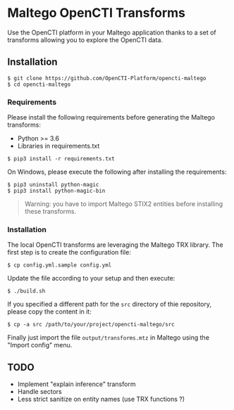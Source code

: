 # Maltego OpenCTI Transforms

Use the OpenCTI platform in your Maltego application thanks to a set of transforms allowing you to explore the OpenCTI data.

## Installation

```
$ git clone https://github.com/OpenCTI-Platform/opencti-maltego
$ cd opencti-maltego
```

### Requirements

Please install the following requirements before generating the Maltego transforms:

- Python >= 3.6
- Libraries in requirements.txt

```
$ pip3 install -r requirements.txt
```

On Windows, please execute the following after installing the requirements:

```
$ pip3 uninstall python-magic
$ pip3 install python-magic-bin
```

> Warning: you have to import Maltego STIX2 entities before installing these transforms.

### Installation

The local OpenCTI transforms are leveraging the Maltego TRX library. The first step is to create the configuration file:

```
$ cp config.yml.sample config.yml
```

Update the file according to your setup and then execute:

```
$ ./build.sh
```

If you specified a different path for the `src` directory of thie repository, please copy the content in it:

```
$ cp -a src /path/to/your/project/opencti-maltego/src
```

Finally just import the file `output/transforms.mtz` in Maltego using the "Import config" menu.

## TODO

- Implement "explain inference" transform
- Handle sectors
- Less strict sanitize on entity names (use TRX functions ?)

